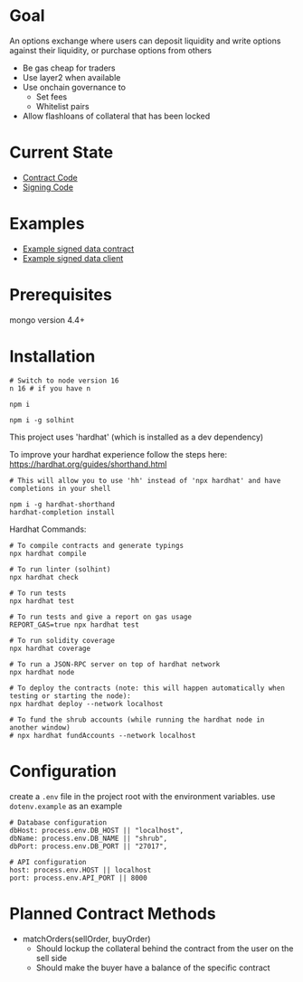 # Goal
An options exchange where users can deposit liquidity and write options against their liquidity, or purchase options from others


* Be gas cheap for traders
* Use layer2 when available
* Use onchain governance to
  * Set fees
  * Whitelist pairs
* Allow flashloans of collateral that has been locked

# Current State
* [Contract Code](contracts/ShrubExchange.sol)
* [Signing Code](backend/test-order.js)

# Examples
* [Example signed data contract](https://github.com/ethereum/EIPs/blob/master/assets/eip-712/Example.sol)
* [Example signed data client](https://github.com/ethereum/EIPs/blob/master/assets/eip-712/Example.js)

# Prerequisites

mongo version 4.4+

# Installation

    # Switch to node version 16 
    n 16 # if you have n

    npm i 

    npm i -g solhint

This project uses 'hardhat' (which is installed as a dev dependency)

To improve your hardhat experience follow the steps here: https://hardhat.org/guides/shorthand.html

    # This will allow you to use 'hh' instead of 'npx hardhat' and have completions in your shell

    npm i -g hardhat-shorthand
    hardhat-completion install

Hardhat Commands:

    # To compile contracts and generate typings
    npx hardhat compile

    # To run linter (solhint)
    npx hardhat check

    # To run tests
    npx hardhat test

    # To run tests and give a report on gas usage
    REPORT_GAS=true npx hardhat test

    # To run solidity coverage
    npx hardhat coverage

    # To run a JSON-RPC server on top of hardhat network
    npx hardhat node

    # To deploy the contracts (note: this will happen automatically when testing or starting the node):
    npx hardhat deploy --network localhost

    # To fund the shrub accounts (while running the hardhat node in another window)
    # npx hardhat fundAccounts --network localhost
    

# Configuration

create a `.env` file in the project root with the environment variables. use `dotenv.example` as an example

    # Database configuration
    dbHost: process.env.DB_HOST || "localhost",
    dbName: process.env.DB_NAME || "shrub",
    dbPort: process.env.DB_PORT || "27017",

    # API configuration
    host: process.env.HOST || localhost
    port: process.env.API_PORT || 8000


# Planned Contract Methods
* matchOrders(sellOrder, buyOrder)
  * Should lockup the collateral behind the contract from the user on the sell side
  * Should make the buyer have a balance of the specific contract
